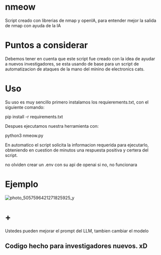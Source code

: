 # nmeow
Script creado con librerias de nmap y openIA, para entender mejor la salida de nmap con ayuda de la IA


# Puntos a considerar

Debemos tener en cuenta que este script fue creado con la idea de ayudar a nuevos investigadores, se esta usando de base para un script de automatizacion de ataques de la mano del minino de electronics cats.

# Uso

Su uso es muy sencillo primero instalamos los requierements.txt, con el siguiente comando:

pip install -r requirements.txt

Despues ejecutamos nuestra herramienta con:

python3 nmeow.py 

En automatico el script solicita la informacion requerida para ejecutarlo, obteniendo en cuestion de minutos una respuesta positiva y certera del script.

no olviden crear un .env con su api de openai si no, no funcionara 

# Ejemplo

![photo_5057596421271825925_y](https://github.com/user-attachments/assets/2f4c5bb8-a6f3-4016-940a-6d25f5351145)

# +

Ustedes pueden mejorar el prompt del LLM, tambien cambiar el modelo 

## Codigo hecho para investigadores nuevos. xD
